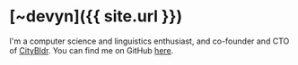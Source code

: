 # [~devyn]({{ site.url }})

I'm a computer science and linguistics enthusiast, and co-founder and CTO of
[CityBldr](https://www.citybldr.com/). You can find me on GitHub
[here](https://github.com/devyn/).
